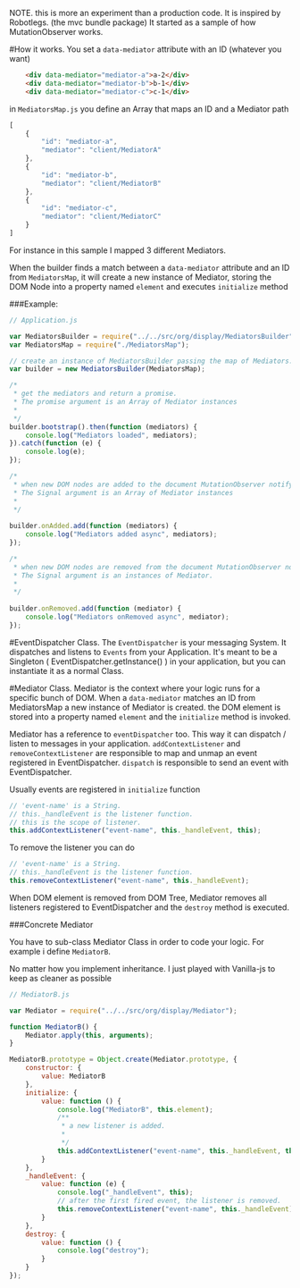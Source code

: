 NOTE. this is more an experiment than a production code. 
It is inspired by Robotlegs. (the mvc bundle package) 
It started as a sample of how MutationObserver works.


#How it works.
You set a `data-mediator` attribute with an ID (whatever you want)
```html
    <div data-mediator="mediator-a">a-2</div>
    <div data-mediator="mediator-b">b-1</div>
    <div data-mediator="mediator-c">c-1</div>
```
in `MediatorsMap.js` you define an Array that maps an ID and a Mediator path

```javascript
[
    {
        "id": "mediator-a",
        "mediator": "client/MediatorA"
    },
    {
        "id": "mediator-b",
        "mediator": "client/MediatorB"
    },
    {
        "id": "mediator-c",
        "mediator": "client/MediatorC"
    }
]
``` 
    	
For instance in this sample I mapped 3 different Mediators.

When the builder finds a match between a `data-mediator` attribute and an ID from `MediatorsMap`, 
it will create a new instance of Mediator, storing the DOM Node into a property named `element` and executes `initialize` method

###Example:

```javascript
// Application.js

var MediatorsBuilder = require("../../src/org/display/MediatorsBuilder");
var MediatorsMap = require("./MediatorsMap");

// create an instance of MediatorsBuilder passing the map of Mediators.
var builder = new MediatorsBuilder(MediatorsMap);

/*
 * get the mediators and return a promise.
 * The promise argument is an Array of Mediator instances
 *
 */
builder.bootstrap().then(function (mediators) {
    console.log("Mediators loaded", mediators);
}).catch(function (e) {
    console.log(e);
});

/*
 * when new DOM nodes are added to the document MutationObserver notify it, and a onAdded Signal is dispatched.
 * The Signal argument is an Array of Mediator instances
 *
 */
 
builder.onAdded.add(function (mediators) {
    console.log("Mediators added async", mediators);
});

/*
 * when new DOM nodes are removed from the document MutationObserver notify it, and a onRemoved Signal is dispatched.
 * The Signal argument is an instances of Mediator.
 *
 */
 
builder.onRemoved.add(function (mediator) {
    console.log("Mediators onRemoved async", mediator);
});
```
    
#EventDispatcher Class.
The `EventDispatcher` is your messaging System. It dispatches and listens to `Events` from your Application. 
It's meant to be a Singleton ( EventDispatcher.getInstance() ) in your application, but you can instantiate it as a normal Class.

#Mediator Class.
Mediator is the context where your logic runs for a specific bunch of DOM.
When a `data-mediator` matches an ID from MediatorsMap a new instance of Mediator is created. the DOM element is stored into a property named `element` and the `initialize` method is invoked.

Mediator has a reference to `eventDispatcher` too. 
This way it can dispatch / listen to messages in your application.
`addContextListener` and `removeContextListener` are responsible to map and unmap an event registered in EventDispatcher. `dispatch` is responsible to send an event with EventDispatcher.

Usually events are registered in `initialize` function

```javascript
// 'event-name' is a String.
// this._handleEvent is the listener function.
// this is the scope of listener.
this.addContextListener("event-name", this._handleEvent, this);
```

To remove the listener you can do 

```javascript
// 'event-name' is a String.
// this._handleEvent is the listener function.
this.removeContextListener("event-name", this._handleEvent);
```

When DOM element is removed from DOM Tree, Mediator removes all listeners registered to EventDispatcher and the `destroy` method is executed.  


###Concrete Mediator

You have to sub-class Mediator Class in order to code your logic. For example i define `MediatorB`. 

No matter how you implement inheritance. I just played with Vanilla-js to keep as cleaner as possible 


```javascript
// MediatorB.js

var Mediator = require("../../src/org/display/Mediator");

function MediatorB() {
    Mediator.apply(this, arguments);
}

MediatorB.prototype = Object.create(Mediator.prototype, {
    constructor: {
        value: MediatorB
    },
    initialize: {
        value: function () {
            console.log("MediatorB", this.element);
            /**
             * a new listener is added.
             *
             */
            this.addContextListener("event-name", this._handleEvent, this);
        }
    },
    _handleEvent: {
        value: function (e) {
            console.log("_handleEvent", this);
            // after the first fired event, the listener is removed.
            this.removeContextListener("event-name", this._handleEvent);
        }
    },
    destroy: {
        value: function () {
            console.log("destroy");
        }
    }
});
```

	
